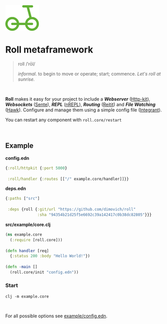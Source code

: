 <img height="80px" src="/resources/roll.png">

# Roll metaframework

>  roll   /ˈrōl/
>
>  _informal_. to begin to move or operate; start; commence.
>  _Let's roll at sunrise._

<br>

__Roll__ makes it easy for your project to include a ___Webserver___ ([Http-kit](http://www.http-kit.org/)), ___Websockets___ ([Sente](https://github.com/ptaoussanis/sente)), ___REPL___ ([nREPL](https://github.com/clojure-emacs/cider-nrepl)), ___Routing___ ([Reitit](https://github.com/metosin/reitit)) and ___File Watching___ ([Hawk](https://github.com/wkf/hawk)). Configure and manage them using a simple config file ([Integrant](https://github.com/weavejester/integrant)).

You can restart any component with `roll.core/restart`

<br>

## Example
__config.edn__

```clojure
{:roll/httpkit {:port 5000}

 :roll/handler {:routes [["/" example.core/handler]]}}
```


__deps.edn__

``` clojure
{:paths ["src"]

 :deps {roll {:git/url "https://github.com/dimovich/roll"
              :sha "94354b21d25f5e6692c39a142417c0b38dc82805"}}}
```


__src/example/core.clj__

``` clojure
(ns example.core
  (:require [roll.core]))

(defn handler [req]
  {:status 200 :body "Hello World!"})

(defn -main []
  (roll.core/init "config.edn"))
```


### Start

```
clj -m example.core
```


<br>

For all possible options see [example/config.edn](/example/config.edn).
